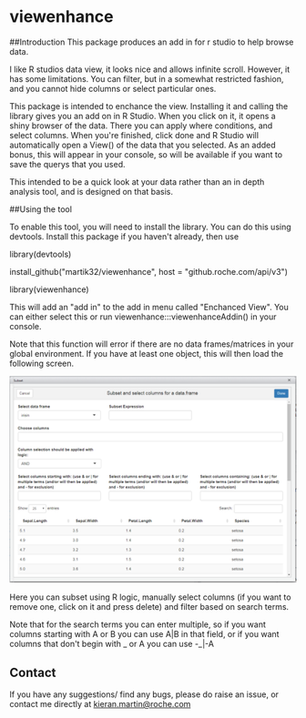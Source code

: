 # viewenhance

##Introduction 
This package produces an add in for r studio to help browse data.

I like R studios data view, it looks nice and allows infinite scroll. However, it has some limitations. You can filter, but in a somewhat restricted fashion, and you cannot hide columns or select particular ones.

This package is intended to enchance the view. Installing it and calling the library gives you an add on in R Studio. When you click on it, it opens a shiny browser of the data. There you can apply where conditions, and select columns. When you're finished, click done and R Studio will automatically open a View() of the data that you selected. As an added bonus, this will appear in your console, so will be available if you want to save the querys that you used.

This intended to be a quick look at your data rather than an in depth analysis tool, and is designed on that basis.

##Using the tool

To enable this tool, you will need to install the library. You can do this using devtools. Install this package if you haven't already, then use

library(devtools)

install_github("martik32/viewenhance", host = "github.roche.com/api/v3")

library(viewenhance)

This will add an "add in" to the add in menu called "Enchanced View". You can either select this or run viewenhance:::viewenhanceAddin() in your console.

Note that this function will error if there are no data frames/matrices in your global environment. If you have at least one object, this will then load the following screen.

![Screen shot of view enhance](images/screen_viewenhance.png)


Here you can subset using R logic, manually select columns (if you want to remove one, click on it and press delete) and filter based on search terms. 

Note that for the search terms you can enter multiple, so if you want columns starting with A or B you can use A|B in that field, or if you want columns that don't begin with _ or A you can use -_|-A

## Contact

If you have any suggestions/ find any bugs, please do raise an issue, or contact me directly at kieran.martin@roche.com
